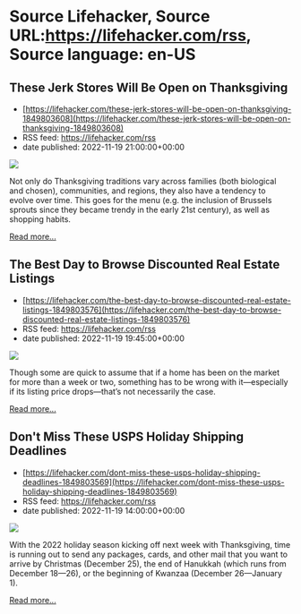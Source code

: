 # Source Lifehacker, Source URL:https://lifehacker.com/rss, Source language: en-US

## These Jerk Stores Will Be Open on Thanksgiving
 - [https://lifehacker.com/these-jerk-stores-will-be-open-on-thanksgiving-1849803608](https://lifehacker.com/these-jerk-stores-will-be-open-on-thanksgiving-1849803608)
 - RSS feed: https://lifehacker.com/rss
 - date published: 2022-11-19 21:00:00+00:00

<img src="https://i.kinja-img.com/gawker-media/image/upload/s--aSxJ3rk8--/c_fit,fl_progressive,q_80,w_636/6b0954cf2789a6f262b2af5cc2701d39.jpg" /><p>Not only do Thanksgiving traditions vary across families (both biological and chosen), communities, and regions, they also have a tendency to evolve over time. This goes for the menu (e.g. the inclusion of Brussels sprouts since they became trendy in the early 21st century), as well as shopping habits. </p><p><a href="https://lifehacker.com/these-jerk-stores-will-be-open-on-thanksgiving-1849803608">Read more...</a></p>

## The Best Day to Browse Discounted Real Estate Listings
 - [https://lifehacker.com/the-best-day-to-browse-discounted-real-estate-listings-1849803576](https://lifehacker.com/the-best-day-to-browse-discounted-real-estate-listings-1849803576)
 - RSS feed: https://lifehacker.com/rss
 - date published: 2022-11-19 19:45:00+00:00

<img src="https://i.kinja-img.com/gawker-media/image/upload/s--49mfkYNe--/c_fit,fl_progressive,q_80,w_636/995f67f951794480a1dd300583e65ae3.jpg" /><p>Though some are quick to assume that if a home has been on the market for more than a week or two, something has to be wrong with it—especially if its listing price drops—that’s not necessarily the case. </p><p><a href="https://lifehacker.com/the-best-day-to-browse-discounted-real-estate-listings-1849803576">Read more...</a></p>

## Don't Miss These USPS Holiday Shipping Deadlines
 - [https://lifehacker.com/dont-miss-these-usps-holiday-shipping-deadlines-1849803569](https://lifehacker.com/dont-miss-these-usps-holiday-shipping-deadlines-1849803569)
 - RSS feed: https://lifehacker.com/rss
 - date published: 2022-11-19 14:00:00+00:00

<img src="https://i.kinja-img.com/gawker-media/image/upload/s--f-ySWrVo--/c_fit,fl_progressive,q_80,w_636/09b42ed04ec086081e0666155ea99d4e.jpg" /><p>With the 2022 holiday season kicking off next week with Thanksgiving, time is running out to send any packages, cards, and other mail that you want to arrive by Christmas (December 25), the end of Hanukkah (which runs from December 18—26), or the beginning of Kwanzaa (December 26—January 1).</p><p><a href="https://lifehacker.com/dont-miss-these-usps-holiday-shipping-deadlines-1849803569">Read more...</a></p>
